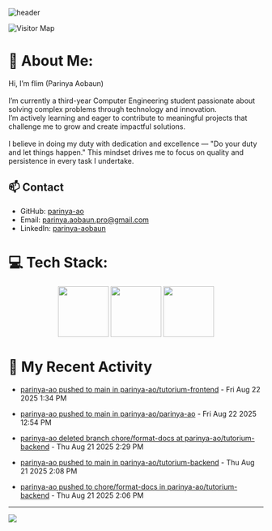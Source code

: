 ![header](https://capsule-render.vercel.app/api?type=waving&color=gradient&height=180&section=header&text=Parinya-Aobun&fontSize=32&animation=fadeIn)

![Visitor Map](https://komarev.com/ghpvc/?username=parinya-ao&color=green&style=for-the-badge&label=PROFILE+VIEWS&abbreviated=true)

# 💫 About Me:
Hi, I’m flim (Parinya Aobaun)<br><br>I’m currently a third-year Computer Engineering student passionate about solving complex problems through technology and innovation.  <br>I’m actively learning and eager to contribute to meaningful projects that challenge me to grow and create impactful solutions.<br><br>I believe in doing my duty with dedication and excellence — "Do your duty and let things happen." This mindset drives me to focus on quality and persistence in every task I undertake.<br>
## 📫 Contact
- GitHub: [parinya-ao](https://github.com/parinya-ao)
- Email: parinya.aobaun.pro@gmail.com
- LinkedIn: [parinya-aobaun](https://th.linkedin.com/in/parinya-aobaun)


# 💻 Tech Stack:
<div align="center">
  <img src="https://skillicons.dev/icons?i=python" width="100" height="100"/>
  <img src="https://skillicons.dev/icons?i=rust" width="100" height="100"/>
  <img src="https://skillicons.dev/icons?i=ts" width="100" height="100"/>
</div>


# 📰 My Recent Activity
<!-- BLOG-POST-LIST:START -->

* <a href="https://github.com/parinya-ao/tutorium-frontend/compare/12aabd0541...4f602cbc45" target="_blank">parinya-ao pushed to main in parinya-ao/tutorium-frontend</a> - Fri Aug 22 2025 1:34 PM



* <a href="https://github.com/parinya-ao/parinya-ao/compare/e81143164b...2dd372e13b" target="_blank">parinya-ao pushed to main in parinya-ao/parinya-ao</a> - Fri Aug 22 2025 12:54 PM



* <a href="https://github.com/" target="_blank">parinya-ao deleted branch chore/format-docs at parinya-ao/tutorium-backend</a> - Thu Aug 21 2025 2:29 PM



* <a href="https://github.com/parinya-ao/tutorium-backend/compare/5d6aa0089a...9729b28f32" target="_blank">parinya-ao pushed to main in parinya-ao/tutorium-backend</a> - Thu Aug 21 2025 2:08 PM



* <a href="https://github.com/parinya-ao/tutorium-backend/compare/373bab943e...94b9cba54b" target="_blank">parinya-ao pushed to chore/format-docs in parinya-ao/tutorium-backend</a> - Thu Aug 21 2025 2:06 PM

<!-- BLOG-POST-LIST:END -->

---
[![](https://visitcount.itsvg.in/api?id=parinya-ao&icon=0&color=0)](https://visitcount.itsvg.in)
